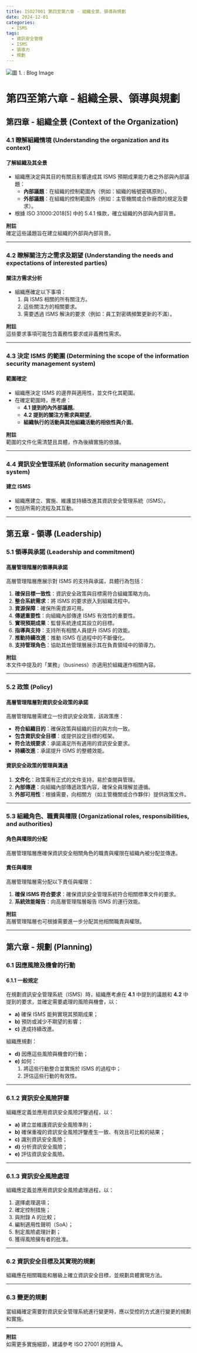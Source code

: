 ```yaml
---
title: ISO27001 第四至第六章 - 組織全景、領導與規劃
date: 2024-12-01
categories:
  - ISMS
tags:
  - 資訊安全管理
  - ISMS
  - 領導力
  - 規劃
---
```


![圖 1. : Blog Image](https://imgur.com/EUKBYfy.png)

# 第四至第六章 - 組織全景、領導與規劃

## 第四章 - 組織全景 (Context of the Organization)

### 4.1 瞭解組織情境 (Understanding the organization and its context)

#### **了解組織及其全景**

- 組織應決定與其目的有關且影響達成其 ISMS 預期成果能力者之外部與內部議題：
  - **內部議題**：在組織的控制範圍內（例如：組織的帳號密碼原則）。
  - **外部議題**：在組織的控制範圍外（例如：主管機關或合作廠商的規定及要求）。
- 根據 ISO 31000:2018[5] 中的 5.4.1 條款，確立組織的外部與內部背景。

**附註**  
確定這些議題旨在建立組織的外部與內部背景。

<!--more-->

---

### 4.2 瞭解關注方之需求及期望 (Understanding the needs and expectations of interested parties)

#### **關注方需求分析**

- 組織應確定以下事項：
  1. 與 ISMS 相關的所有關注方。
  2. 這些關注方的相關要求。
  3. 需要透過 ISMS 解決的要求（例如：員工對密碼頻繁更新的不滿）。

**附註**  
這些要求事項可能包含義務性要求或非義務性需求。

---

### 4.3 決定 ISMS 的範圍 (Determining the scope of the information security management system)

#### **範圍確定**

- 組織應決定 ISMS 的邊界與適用性，並文件化其範圍。
- 在確定範圍時，應考慮：
  - **4.1 提到的內外部議題**。
  - **4.2 提到的關注方需求與期望**。
  - **組織執行的活動與其他組織活動的相依性與介面**。

**附註**  
範圍的文件化需清楚且具體，作為後續實施的依據。

---

### 4.4 資訊安全管理系統 (Information security management system)

#### **建立 ISMS**

- 組織應建立、實施、維護並持續改進其資訊安全管理系統（ISMS）。
- 包括所需的流程及其互動。

---

## 第五章 - 領導 (Leadership)

### 5.1 領導與承諾 (Leadership and commitment)

#### **高層管理階層的領導與承諾**

高層管理階層應展示對 ISMS 的支持與承諾，具體行為包括：

1. **確保目標一致性**：資訊安全政策與目標需符合組織策略方向。
2. **整合系統需求**：將 ISMS 的要求嵌入到組織流程中。
3. **資源保障**：確保所需資源可用。
4. **傳遞重要性**：向組織內部傳達 ISMS 有效性的重要性。
5. **實現預期成果**：監督系統達成其設立的目標。
6. **指導與支持**：支持所有相關人員提升 ISMS 的效能。
7. **推動持續改進**：推動 ISMS 在過程中的不斷優化。
8. **支持管理角色**：協助其他管理層展示其在負責領域中的領導力。

**附註**  
本文件中提及的「業務」（business）亦適用於組織運作相關內容。

---

### 5.2 政策 (Policy)

#### **高層管理階層對資訊安全政策的承諾**

高層管理階層需建立一份資訊安全政策，該政策應：

- **符合組織目的**：確保政策與組織的目的與方向一致。
- **包含資訊安全目標**：或提供設定目標的框架。
- **符合法規要求**：承諾滿足所有適用的資訊安全要求。
- **持續改進**：承諾提升 ISMS 的整體效能。

#### **資訊安全政策的管理與溝通**

1. **文件化**：政策需有正式的文件支持，易於查閱與管理。
2. **內部傳達**：向組織內部傳遞政策內容，確保全員理解並遵循。
3. **外部可用性**：根據需要，向相關方（如主管機關或合作夥伴）提供政策文件。

---

### 5.3 組織角色、職責與權限 (Organizational roles, responsibilities, and authorities)

#### **角色與權限的分配**

高層管理階層應確保資訊安全相關角色的職責與權限在組織內被分配並傳達。

#### **責任與權限**

高層管理階層需分配以下責任與權限：

1. **確保 ISMS 符合要求**：確保資訊安全管理系統符合相關標準文件的要求。
2. **系統效能報告**：向高層管理階層報告 ISMS 的運行效能。

**附註**  
高層管理階層也可根據需要進一步分配其他相關職責與權限。

---

## 第六章 - 規劃 (Planning)

### 6.1 因應風險及機會的行動

#### 6.1.1 一般規定

在規劃資訊安全管理系統（ISMS）時，組織應考慮在 **4.1** 中提到的議題和 **4.2** 中提到的要求，並確定需要處理的風險與機會，以：

- **a)** 確保 ISMS 能夠實現其預期成果；
- **b)** 預防或減少不期望的影響；
- **c)** 達成持續改進。

組織應規劃：

- **d)** 因應這些風險與機會的行動；
- **e)** 如何：
  1. 將這些行動整合並實施於 ISMS 的過程中；
  2. 評估這些行動的有效性。

---

### 6.1.2 資訊安全風險評鑒

組織應定義並應用資訊安全風險評鑒過程，以：

- **a)** 建立並維護資訊安全風險準則；
- **b)** 確保重複的資訊安全風險評鑒產生一致、有效且可比較的結果；
- **c)** 識別資訊安全風險；
- **d)** 分析資訊安全風險；
- **e)** 評估資訊安全風險。

---

### 6.1.3 資訊安全風險處理

組織應定義並應用資訊安全風險處理過程，以：

1. 選擇處理選項；
2. 確定控制措施；
3. 與附錄 A 的比較；
4. 編制適用性聲明（SoA）；
5. 制定風險處理計劃；
6. 獲得風險擁有者的批准。

---

### 6.2 資訊安全目標及其實現的規劃

組織應在相關職能和層級上確立資訊安全目標，並規劃具體實現方法。

---

### 6.3 變更的規劃

當組織確定需要對資訊安全管理系統進行變更時，應以受控的方式進行變更的規劃和實施。

---

**附註**  
如需更多實施細節，建議參考 ISO 27001 的附錄 A。
